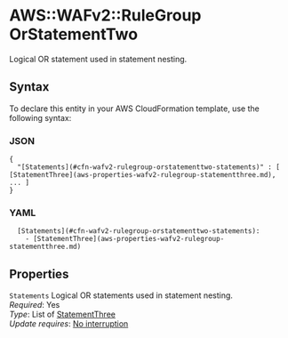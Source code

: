 # AWS::WAFv2::RuleGroup OrStatementTwo<a name="aws-properties-wafv2-rulegroup-orstatementtwo"></a>

Logical OR statement used in statement nesting\.

## Syntax<a name="aws-properties-wafv2-rulegroup-orstatementtwo-syntax"></a>

To declare this entity in your AWS CloudFormation template, use the following syntax:

### JSON<a name="aws-properties-wafv2-rulegroup-orstatementtwo-syntax.json"></a>

```
{
  "[Statements](#cfn-wafv2-rulegroup-orstatementtwo-statements)" : [ [StatementThree](aws-properties-wafv2-rulegroup-statementthree.md), ... ]
}
```

### YAML<a name="aws-properties-wafv2-rulegroup-orstatementtwo-syntax.yaml"></a>

```
  [Statements](#cfn-wafv2-rulegroup-orstatementtwo-statements): 
    - [StatementThree](aws-properties-wafv2-rulegroup-statementthree.md)
```

## Properties<a name="aws-properties-wafv2-rulegroup-orstatementtwo-properties"></a>

`Statements`  <a name="cfn-wafv2-rulegroup-orstatementtwo-statements"></a>
Logical OR statements used in statement nesting\.  
*Required*: Yes  
*Type*: List of [StatementThree](aws-properties-wafv2-rulegroup-statementthree.md)  
*Update requires*: [No interruption](https://docs.aws.amazon.com/AWSCloudFormation/latest/UserGuide/using-cfn-updating-stacks-update-behaviors.html#update-no-interrupt)